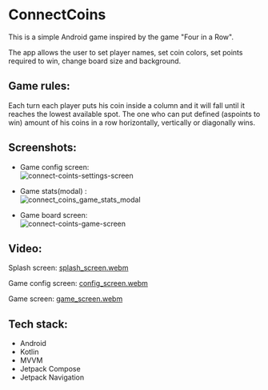 # ConnectCoins

This is a simple Android game inspired by the game "Four in a Row". 

The app allows the user to set player names, set coin colors, set points required to win, change board size and background.

## Game rules:
Each turn each player puts his coin inside a column and it will fall until it reaches the lowest available spot. The one who can put defined (aspoints to win) amount of his coins in a row horizontally, vertically or diagonally wins.

## Screenshots:
- Game config screen: <br />
![connect-coints-settings-screen](https://github.com/MatLeg25/ConnectCoins-KotlinGame/assets/70913892/b439d11e-b716-49e1-8a33-4f0090127aa4)

- Game stats(modal) : <br />
![connect_coins_game_stats_modal](https://github.com/MatLeg25/ConnectCoins-KotlinGame/assets/70913892/eab096db-4df1-44ae-b0f3-170897a4f81e)

- Game board screen: <br />
![connect-coints-game-screen](https://github.com/MatLeg25/ConnectCoins-KotlinGame/assets/70913892/2d5a4492-ab61-4d93-87a2-0100f8367709)

## Video:
Splash screen:
[splash_screen.webm](https://github.com/MatLeg25/ConnectCoins-KotlinGame/assets/70913892/c6b2955a-ba16-47b9-ace5-79900deca5bb)

Game config screen:
[config_screen.webm](https://github.com/MatLeg25/ConnectCoins-KotlinGame/assets/70913892/01da12b7-ad27-4f04-b0e5-4da663b711ba)

Game screen:
[game_screen.webm](https://github.com/MatLeg25/ConnectCoins-KotlinGame/assets/70913892/22249667-0395-44bb-88d1-3c811e1e87bd)

## Tech stack:
- Android
- Kotlin
- MVVM
- Jetpack Compose
- Jetpack Navigation
